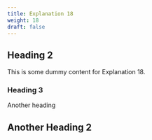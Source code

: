 ```yaml
---
title: Explanation 18
weight: 18
draft: false
---
```


## Heading 2

This is some dummy content for Explanation 18.

### Heading 3

Another heading

## Another Heading 2


